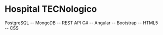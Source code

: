 # Hospital TECNologico
PostgreSQL -- MongoDB -- REST API C# -- Angular -- Bootstrap -- HTML5 -- CSS
